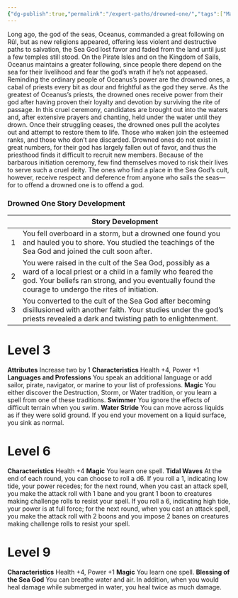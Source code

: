 ```yaml
---
{"dg-publish":true,"permalink":"/expert-paths/drowned-one/","tags":["Magic"]}
---
```


Long ago, the god of the seas, Oceanus, commanded a great following on Rûl, but as new religions appeared, offering less violent and destructive paths to salvation, the Sea God lost favor and faded from the land until just a few temples still stood. On the Pirate Isles and on the Kingdom of Sails, Oceanus maintains a greater following, since people there depend on the sea for their livelihood and fear the god’s wrath if he’s not appeased. Reminding the ordinary people of Oceanus’s power are the drowned ones, a cabal of priests every bit as dour and frightful as the god they serve.
As the greatest of Oceanus’s priests, the drowned ones receive power from their god after having proven their loyalty and devotion by surviving the rite of passage. In this cruel ceremony, candidates are brought out into the waters and, after extensive prayers and chanting, held under the water until they drown. Once their struggling ceases, the drowned ones pull the acolytes out and attempt to restore them to life. Those who waken join the esteemed ranks, and those who don’t are discarded.
Drowned ones do not exist in great numbers, for their god has largely fallen out of favor, and thus the priesthood finds it difficult to recruit new members.
Because of the barbarous initiation ceremony, few find themselves moved to risk their lives to serve such a cruel deity. The ones who find a place in the Sea God’s cult, however, receive respect and deference from anyone who sails the seas—for to offend a drowned one is to offend a god.
### Drowned One Story Development

|     | Story Development                                                                                                                                                                                                             |
| --- | ----------------------------------------------------------------------------------------------------------------------------------------------------------------------------------------------------------------------------- |
| 1   | You fell overboard in a storm, but a drowned one found you and hauled you to shore. You studied the teachings of the Sea God and joined the cult soon after.                                                                  |
| 2   | You were raised in the cult of the Sea God, possibly as a ward of a local priest or a child in a family who feared the god. Your beliefs ran strong, and you eventually found the courage to undergo the rites of initiation. |
| 3   | You converted to the cult of the Sea God after becoming disillusioned with another faith. Your studies under the god’s priests revealed a dark and twisting path to enlightenment.                                            |
# Level 3
**Attributes** Increase two by 1
**Characteristics** Health +4, Power +1
**Languages and Professions** You speak an additional language or add sailor, pirate, navigator, or marine to your list of professions.
**Magic** You either discover the Destruction, Storm, or Water tradition, or you learn a spell from one of these traditions.
**Swimmer** You ignore the effects of difficult terrain when you swim.
**Water Stride** You can move across liquids as if they were solid ground. If you end your movement on a liquid surface, you sink as normal.
# Level 6
**Characteristics** Health +4
**Magic** You learn one spell.
**Tidal Waves** At the end of each round, you can choose to roll a d6. If you roll a 1, indicating low tide, your power recedes; for the next round, when you cast an attack spell, you make the attack roll with 1 bane and you grant 1 boon to creatures making challenge rolls to resist your spell. If you roll a 6, indicating high tide, your power is at full force; for the next round, when you cast an attack spell, you make the attack roll with 2 boons and you impose 2 banes on creatures making challenge rolls to resist your spell.
# Level 9
**Characteristics** Health +4, Power +1
**Magic** You learn one spell.
**Blessing of the Sea God** You can breathe water and air. In addition, when you would heal damage while submerged in water, you heal twice as much damage.